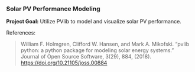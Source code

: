 ### Solar PV Performance Modeling

**Project Goal:** Utilize PVlib to model and visualize solar PV performance.


References:
> William F. Holmgren, Clifford W. Hansen, and Mark A. Mikofski. “pvlib python: a python package for modeling solar energy systems.” Journal of Open Source Software, 3(29), 884, (2018). https://doi.org/10.21105/joss.00884